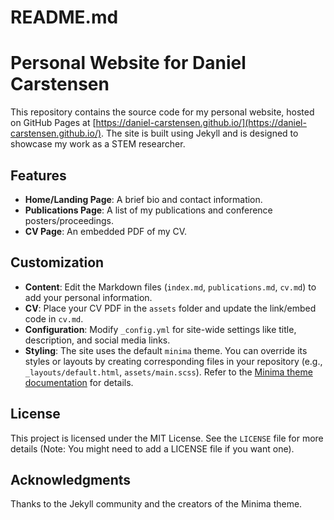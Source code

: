 # README.md

# Personal Website for Daniel Carstensen

This repository contains the source code for my personal website, hosted on GitHub Pages at [https://daniel-carstensen.github.io/](https://daniel-carstensen.github.io/). The site is built using Jekyll and is designed to showcase my work as a STEM researcher.

## Features

- **Home/Landing Page**: A brief bio and contact information.
- **Publications Page**: A list of my publications and conference posters/proceedings.
- **CV Page**: An embedded PDF of my CV.

## Customization

- **Content**: Edit the Markdown files (`index.md`, `publications.md`, `cv.md`) to add your personal information.
- **CV**: Place your CV PDF in the `assets` folder and update the link/embed code in `cv.md`.
- **Configuration**: Modify `_config.yml` for site-wide settings like title, description, and social media links.
- **Styling**: The site uses the default `minima` theme. You can override its styles or layouts by creating corresponding files in your repository (e.g., `_layouts/default.html`, `assets/main.scss`). Refer to the [Minima theme documentation](https://github.com/jekyll/minima) for details.

## License

This project is licensed under the MIT License. See the `LICENSE` file for more details (Note: You might need to add a LICENSE file if you want one).

## Acknowledgments

Thanks to the Jekyll community and the creators of the Minima theme.